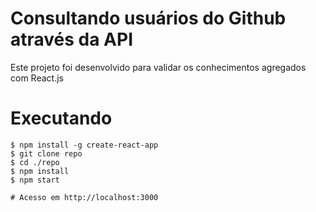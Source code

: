 # Consultando usuários do Github através da API

Este projeto foi desenvolvido para validar os conhecimentos agregados com React.js

# Executando

```
$ npm install -g create-react-app
$ git clone repo
$ cd ./repo
$ npm install
$ npm start

# Acesso em http://localhost:3000
````